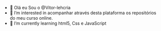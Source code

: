 - 👋  Olá eu Sou o @Vitor-lehcria
- 👀 I’m interested in  acompanhar através desta plataforma os repositórios do meu curso online.
- 🌱 I’m currently learning  html5, Css e JavaScript

<!---
Vitor-Lehcria/Vitor-Lehcria is a ✨ special ✨ repository because its `README.md` (this file) appears on your GitHub profile.
You can click the Preview link to take a look at your changes.
--->
